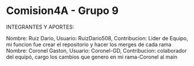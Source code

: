 # Comision4A - Grupo 9
INTEGRANTES Y APORTES:

Nombre: Ruiz Dario, Usuario: RuizDario508, Contribucion: Lider de Equipo, mi funcion fue crear el repositorio y hacer los merges de cada rama
Nombre: Coronel Gaston, Usuario: Coronel-GD, Contribucion: colaborador del equipó, cargo los cambios que genero en mi rama-Coronel al main
